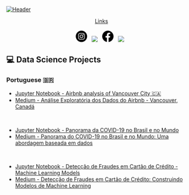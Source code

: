 [![Header](https://laboratoriodebits.com.br/wp-content/uploads/2022/01/banner-2.png "Header")](https://laboratoriodebits.com.br/)

<p align='center'>
  <u>Links</u><br><br>
<a href="https://instagram.com/colt7r"><img height="30" src="https://github.com/ygordev/ygordev/blob/main/instagram.png?raw=true"></a>&nbsp;&nbsp;
<a href="https://www.linkedin.com/in/ygormoreiralima"><img height="30" src="https://github.com/ygordev/ygordev/blob/main/linkedin.png?raw=true"></a>&nbsp;&nbsp;
<a href="https://facebook.com/ywml10"><img height="30" src="https://github.com/ygordev/ygordev/blob/main/facebook.png?raw=true"></a>&nbsp;&nbsp;
<a href="https://medium.com/@ygormoreiralima"><img height="30" src="https://github.com/ygordev/ygordev/blob/main/medium.png?raw=true"></a>&nbsp;&nbsp;
</p>

## 💻  Data Science Projects
### Portuguese 🇧🇷

  - [Jupyter Notebook - Airbnb analysis of Vancouver City 🇨🇦](https://github.com/ygordev/Data-Science/blob/main/10_YgorLima_tech_Projeto_Analisando_os_dados_do_Airbnb_Vancouver.ipynb)
  - [Medium - Análise Exploratória dos Dados do Airbnb - Vancouver, Canadá](https://ygorml.org/an%C3%A1lise-dos-dados-do-airbnb-vancouver-canada-687d1e7ea6e?source=collection_home---2------2-----------------------)


<br>

  - [Jupyter Notebook - Panorama da COVID-19 no Brasil e no Mundo](https://colab.research.google.com/github/ygordev/Data-Science/blob/main/YgorLima_tech_Panorama_do_COVID_19_no_Brasil.ipynb) 
  - [Medium - Panorama do COVID-19 no Brasil e no Mundo: Uma abordagem baseada em dados](https://ygorml.org/panorama-do-covid-19-no-brasil-e-no-mundo-uma-abordagem-baseada-em-dados-69731626a6dc?source=collection_home---2------1-----------------------)

<br>

  - [Jupyter Notebook - Detecção de Fraudes em Cartão de Crédito - Machine Learning Models](https://bit.ly/3ASmJVW) 
  - [Medium - Detecção de Fraudes em Cartão de Crédito: Construindo Modelos de Machine Learning](https://ygorml.org/detec%C3%A7%C3%A3o-de-fraudes-em-cart%C3%A3o-de-cr%C3%A9dito-construindo-modelos-de-machine-learning-3484a39afee6)
